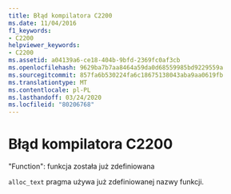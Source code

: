 ```yaml
---
title: Błąd kompilatora C2200
ms.date: 11/04/2016
f1_keywords:
- C2200
helpviewer_keywords:
- C2200
ms.assetid: a04139a6-ce18-404b-9bfd-2369fc0af3cb
ms.openlocfilehash: 9629ba7b7aa8464a59da0d68559985bd9229559a
ms.sourcegitcommit: 857fa6b530224fa6c18675138043aba9aa0619fb
ms.translationtype: MT
ms.contentlocale: pl-PL
ms.lasthandoff: 03/24/2020
ms.locfileid: "80206768"
---
```

# <a name="compiler-error-c2200"></a>Błąd kompilatora C2200

"Function": funkcja została już zdefiniowana

`alloc_text` pragma używa już zdefiniowanej nazwy funkcji.
